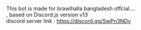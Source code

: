 This bot is made for brawlhalla bangladesh offcial....<br/>,
based on Discord.js version v13 <br/> discord server link : https://discord.gg/SwPn3NDv
